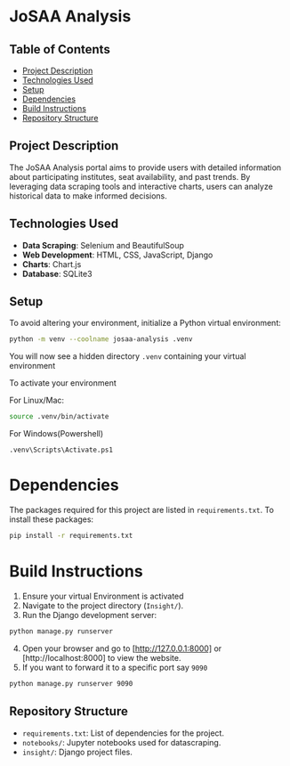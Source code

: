 # JoSAA Analysis

## Table of Contents
- [Project Description](#project-description)
- [Technologies Used](#technologies-used)
- [Setup](#setup)
- [Dependencies](#dependencies)
- [Build Instructions](#build-instructions)
- [Repository Structure](#repository-structure)

## Project Description
The JoSAA Analysis portal aims to provide users with detailed information about participating institutes, seat availability, and past trends. By leveraging data scraping tools and interactive charts, users can analyze historical data to make informed decisions.

## Technologies Used
- **Data Scraping**: Selenium and BeautifulSoup
- **Web Development**: HTML, CSS, JavaScript, Django
- **Charts**: Chart.js
- **Database**: SQLite3

## Setup
To avoid altering your environment, initialize a Python virtual environment:
```bash
python -m venv --coolname josaa-analysis .venv
```
You will now see a hidden directory `.venv` containing your virtual environment

To activate your environment

For Linux/Mac:
```bash
source .venv/bin/activate
```
For Windows(Powershell)
```PS
.venv\Scripts\Activate.ps1
```

# Dependencies
The packages required for this project are listed in `requirements.txt`. To install these packages:
```bash
pip install -r requirements.txt
```

# Build Instructions

1. Ensure your virtual Environment is activated
2. Navigate to the project directory (`Insight/`).
3. Run the Django development server:
```bash
python manage.py runserver
```
4. Open your browser and go to [http://127.0.0.1:8000] or [http://localhost:8000] to view the website.
5. If you want to forward it to a specific port say `9090`
```bash
python manage.py runserver 9090
```

## Repository Structure
- `requirements.txt`: List of dependencies for the project.
- `notebooks/`: Jupyter notebooks used for datascraping.
- `insight/`: Django project files.

  
